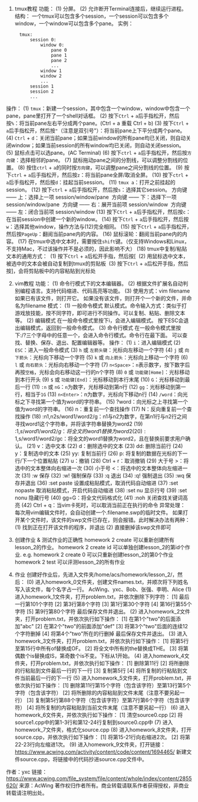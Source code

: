 1. tmux教程
    功能：
   (1) 分屏。
   (2) 允许断开Terminal连接后，继续运行进程。
    结构：
   一个tmux可以包含多个session，一个session可以包含多个window，一个window可以包含多个pane。
   实例：

  ```
       tmux:
  ​         session 0:
  ​             window 0:
  ​                 pane 0
  ​                 pane 1
  ​                 pane 2
  ​                 ...
  ​             window 1
  ​             window 2
  ​             ...
  ​         session 1
  ​         session 2
  ​         ...
  ```
  操作：
   (1) `tmux`：新建一个session，其中包含一个window，window中包含一个pane，pane里打开了一个shell对话框。
   (2) 按下`Ctrl` + `a`后手指松开，然后按`%`：将当前pane左右平分成两个pane。(Ctrl + a 重载 Ctrl + b)
   (3) 按下`Ctrl` + `a`后手指松开，然后按`"`（注意是双引号"）：将当前pane上下平分成两个pane。
   (4) `Ctrl` + `d`：关闭当前pane；如果当前window的所有pane均已关闭，则自动关闭window；如果当前session的所有window均已关闭，则自动关闭session。
   (5) 鼠标点击可以选pane。(AC Terminal)
   (6) 按下`ctrl` + `a`后手指松开，然后按`方向键`：选择相邻的pane。
   (7) 鼠标拖动pane之间的分割线，可以调整分割线的位置。
   (8) 按住`ctrl` + `a`的同时按`方向键`，可以调整pane之间分割线的位置。
   (9) 按下`ctrl` + `a`后手指松开，然后按`z`：将当前pane全屏/取消全屏。
   (10) 按下`ctrl` + `a`后手指松开，然后按`d`：挂起当前session。
   (11) `tmux a`：打开之前挂起的session。
   (12) 按下`ctrl` + `a`后手指松开，然后按`s`：选择其它session。
  ​     方向键 —— 上：选择上一项 session/window/pane
  ​     方向键 —— 下：选择下一项 session/window/pane
  ​     方向键 —— 右：展开当前项 session/window
  ​     方向键 —— 左：闭合当前项 session/window
   (13) 按下`Ctrl` + `a`后手指松开，然后按`c`：在当前session中创建一个新的window。
   (14) 按下`Ctrl` + `a`后手指松开，然后按`w`：选择其他window，操作方法与(12)完全相同。
   (15) 按下`Ctrl` + `a`后手指松开，然后按`PageUp`：翻阅当前pane内的内容。
   (16) 鼠标滚轮：翻阅当前pane内的内容。
   (17) 在tmux中选中文本时，需要按住`shift`键。（仅支持Windows和Linux，不支持Mac，不过该操作并不是必须的，因此影响不大）
   (18) tmux中复制/粘贴文本的通用方式：
  ​     (1) 按下`Ctrl` + `a`后松开手指，然后按[
  ​     (2) 用鼠标选中文本，被选中的文本会被自动复制到tmux的剪贴板
  ​     (3) 按下`Ctrl` + `a`后松开手指，然后按]，会将剪贴板中的内容粘贴到光标处

2. vim教程
    功能：
   (1) 命令行模式下的文本编辑器。
   (2) 根据文件扩展名自动判别编程语言。支持代码缩进、代码高亮等功能。
   (3) 使用方式：vim filename
       如果已有该文件，则打开它。
       如果没有该文件，则打开个一个新的文件，并命名为filename
    模式：
   (1) 一般命令模式
       默认模式。命令输入方式：类似于打游戏放技能，按不同字符，即可进行不同操作。可以复制、粘贴、删除文本等。
   (2) 编辑模式
       在一般命令模式里按下i，会进入编辑模式。
       按下ESC会退出编辑模式，返回到一般命令模式。
   (3) 命令行模式
       在一般命令模式里按下:/?三个字母中的任意一个，会进入命令行模式。命令行在最下面。
       可以查找、替换、保存、退出、配置编辑器等。
    操作：
   (1) `i`：进入编辑模式
   (2) `ESC`：进入一般命令模式
   (3) `h` 或 `左箭头键`：光标向左移动一个字符
   (4) `j` 或 `向下箭头`：光标向下移动一个字符
   (5) `k` 或 `向上箭头`：光标向上移动一个字符
   (6) `l` 或 `向右箭头`：光标向右移动一个字符
   (7) `n<Space>`：`n`表示数字，按下数字后再按`空格`，光标会向右移动这一行的n个字符
   (8) `0` 或 `功能键[Home]`：光标移动到本行开头
   (9) `$` 或 `功能键[End]`：光标移动到本行末尾
   (10) `G`：光标移动到最后一行
   (11) `:n` 或 `nG`：`n`为数字，光标移动到第n行
   (12) `gg`：光标移动到第一行，相当于`1G`
   (13) `n<Enter>`：n为数字，光标向下移动n行
   (14) `/word`：向光标之下寻找第一个值为word的字符串。
   (15) ?word：向光标之上寻找第一个值为word的字符串。
   (16) n：重复前一个查找操作
   (17) N：反向重复前一个查找操作
   (18) :n1,n2s/word1/word2/g：n1与n2为数字，在第n1行与n2行之间寻找word1这个字符串，并将该字符串替换为word2
   (19) :1,$s/word1/word2/g：将全文的word1替换为word2
   (20) :1,$s/word1/word2/gc：将全文的word1替换为word2，且在替换前要求用户确认。
   (21) v：选中文本
   (22) d：删除选中的文本
   (23) dd: 删除当前行
   (24) y：复制选中的文本
   (25) yy: 复制当前行
   (26) p: 将复制的数据在光标的下一行/下一个位置粘贴
   (27) u：撤销
   (28) Ctrl + r：取消撤销
   (29) 大于号 >：将选中的文本整体向右缩进一次
   (30) 小于号 <：将选中的文本整体向左缩进一次
   (31) :w 保存
   (32) :w! 强制保存
   (33) :q 退出
   (34) :q! 强制退出
   (35) :wq 保存并退出
   (36) :set paste 设置成粘贴模式，取消代码自动缩进
   (37) :set nopaste 取消粘贴模式，开启代码自动缩进
   (38) :set nu 显示行号
   (39) :set nonu 隐藏行号
   (40) gg=G：将全文代码格式化
   (41) :noh 关闭查找关键词高亮
   (42) Ctrl + q：当vim卡死时，可以取消当前正在执行的命令
    异常处理：
   每次用vim编辑文件时，会自动创建一个.filename.swp的临时文件。
   如果打开某个文件时，该文件的swp文件已存在，则会报错。此时解决办法有两种：
       (1) 找到正在打开该文件的程序，并退出
       (2) 直接删掉该swp文件即可

3. 创建作业 & 测试作业的正确性
    homework 2 create 可以重新创建所有lesson_2的作业。
    homework 2 create id 可以单独创建lesson_2的第id个作业. e.g.
   homework 2 create 0 可以只重新创建lesson_2的第0个作业
    homework 2 test 可以评测lesson_2的所有作业

4. 作业
    创建好作业后，先进入文件夹/home/acs/homework/lesson_2/，然后：
    (0) 进入homework_0文件夹，创建文件names.txt，并顺次将下列姓名写入该文件，每个名字占一行。
   AcWing、yxc、Bob、张强、李明、Alice
    (1) 进入homework_1文件夹，打开problem.txt，并依次删除下列字符：
   [1] 最后一行第101个字符
   [2] 第3行第8个字符
   [3] 第1行第30个字符
   [4] 第16行第55个字符
   [5] 第9行第80个字符
   最后保存文件并退出。
    (2) 进入homework_2文件夹，打开problem.txt，并依次执行如下操作：
   [1] 在第1个"two"的后面添加"abc"
   [2] 在第2个"two"的前面添加"def"
   [3] 将第3个"two"后面的连续12个字符删掉
   [4] 将第4个"two"所在的行删掉
   最后保存文件并退出。
    (3) 进入homework_3文件夹，打开problem.txt，并依次执行如下操作：
   [1] 将第5行至第15行中所有of替换成OF。
   [2] 将全文中所有的the替换成THE。
   [3] 将第偶数个is替换成IS，第奇数个is不变。下标从1开始。
    (4) 进入homework_4文件夹，打开problem.txt，并依次执行如下操作：
   [1] 删除第11行
   [2] 将所删除的行粘贴到文件最后一行的下一行
   [3] 复制第5行
   [4] 将所复制的行粘贴到文件当前最后一行的下一行
    (5) 进入homework_5文件夹，打开problem.txt，并依次执行如下操作：
   [1] 删除第11行第15个字符（包含该字符）至第13行第5个字符（包含该字符）
   [2] 将所删除的内容粘贴到文件末尾（注意不要另起一行）
   [3] 复制第5行第88个字符（包含该字符）至第7行第6个字符（包含该字符）
   [4] 将所复制的内容粘贴到当前文件末尾（注意不要另起一行）
    (6) 进入homework_6文件夹，并依次执行如下操作：
   [1] 清空source0.cpp
   [2] 将source1.cpp中的第1-3行和第12-24行复制到source0.cpp中
    (7) 进入homework_7文件夹，格式化source.cpp
    (8) 进入homework_8文件夹，打开source.cpp，并依次执行如下操作：
   [1] 将第15-21行向右缩进2次。
   [2] 将第22-23行向左缩进1次。
    (9) 进入homework_9文件夹，打开链接：https://www.acwing.com/activity/content/code/content/1694465/
   新建文件source.cpp，将链接中的代码抄进source.cpp文件中。

作者：yxc
链接：https://www.acwing.com/file_system/file/content/whole/index/content/2855620/
来源：AcWing
著作权归作者所有。商业转载请联系作者获得授权，非商业转载请注明出处。